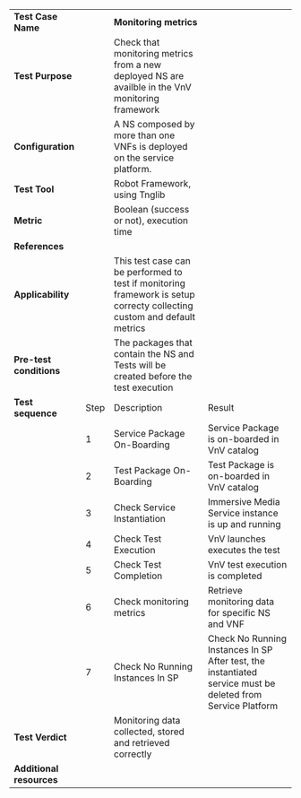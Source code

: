 |||||
| :--- | :--- | :--- | :--- |
| __Test Case Name__ | | __Monitoring metrics__ | |
| __Test Purpose__ | | Check that monitoring metrics from a new deployed NS are availble in the VnV monitoring framework | |
| __Configuration__ | |A NS composed by more than one VNFs is deployed on the service platform. | |
| __Test Tool__ | | Robot Framework, using Tnglib| |
| __Metric__ | | Boolean (success or not), execution time | |
| __References__ | | | |
| __Applicability__ | | This test case can be performed to test if monitoring framework is setup correcty collecting custom and default metrics | |
| __Pre-test conditions__ | | The packages that contain the NS and Tests will be created before the test execution| |
| __Test sequence__ | Step | Description | Result |
| | 1 | Service Package On-Boarding |Service Package is on-boarded in VnV catalog |
| | 2 | Test Package On-Boarding | Test Package is on-boarded in VnV catalog | 
| | 3 | Check Service Instantiation | Immersive Media Service instance is up and running | 
| | 4 | Check Test Execution | VnV launches executes the test |
| | 5 | Check Test Completion | VnV test execution is completed |
| | 6 | Check monitoring metrics | Retrieve monitoring data for specific NS and VNF |
| | 7 | Check No Running Instances In SP | Check No Running Instances In SP	After test, the instantiated service must be deleted from Service Platform |
| __Test Verdict__ | | Monitoring data collected, stored and retrieved correctly | |
| __Additional resources__ | | | |